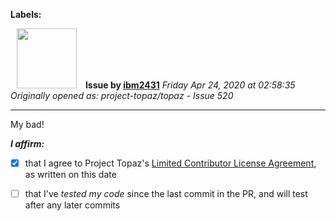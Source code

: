 **Labels:**



<a href="https://github.com/ibm2431"><img src="https://avatars3.githubusercontent.com/u/13112942?v=4" width="96" height="96" hspace="10"></img></a> **Issue by [ibm2431](https://github.com/ibm2431)**
_Friday Apr 24, 2020 at 02:58:35_
_Originally opened as: project-topaz/topaz - Issue 520_

----

My bad!

<!-- place 'x' mark between square [] brackets to affirm: -->
**_I affirm:_**
- [x] that I agree to Project Topaz's [Limited Contributor License Agreement](http://project-topaz.com/blob/release/CONTRIBUTOR_AGREEMENT.md), as written on this date
- [ ] that I've _tested my code_ since the last commit in the PR, and will test after any later commits


